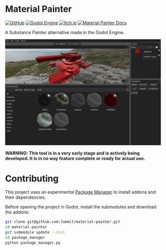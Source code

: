 # Material Painter

[![GitHub](https://img.shields.io/github/license/jummit/material-painter)](https://github.com/Jummit/material-painter/blob/master/LICENSE) [![Godot Engine](https://img.shields.io/badge/godot-v3.2.3-blue)](https://godotengine.org) [![Itch.io](https://img.shields.io/badge/download-itch.io-red)](https://jummit.itch.io/material-painter) [![Material Painter Docs](https://img.shields.io/badge/wiki-Read%20The%20Docs-blue)](https://jummit.github.io/material-painter-docs)

A Substance Painter alternative made in the Godot Engine.

![screenshot](screenshot.png)

**WARNING: This tool is in a very early stage and is actively being developed. It is in no way feature complete or ready for actual use.**

# Contributing

This project uses an experimental [Package Manager](https://github.com/Jummit/godot-package-manager) to install addons and their dependencies.

Before opening the project in Godot, install the submodules and download the addons:

```bash
git clone git@github.com:Jummit/material-painter.git
cd material-painter
git submodule update --init
cd package_manager
python package_manager.py
```
